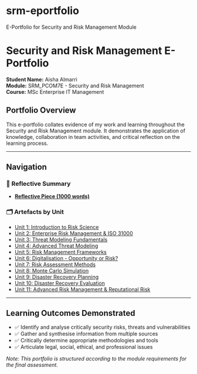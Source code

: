 # srm-eportfolio
E-Portfolio for Security and Risk Management Module

# Security and Risk Management E-Portfolio

**Student Name:** Aisha Almarri  
**Module:** SRM_PCOM7E - Security and Risk Management  
**Course:** MSc Enterprise IT Management  

## Portfolio Overview

This e-portfolio collates evidence of my work and learning throughout the Security and Risk Management module. It demonstrates the application of knowledge, collaboration in team activities, and critical reflection on the learning process.

---

## Navigation

### 📝 Reflective Summary
- **[Reflective Piece (1000 words)](reflections/reflection.md)**

### 🗂️ Artefacts by Unit
- [Unit 1: Introduction to Risk Science](artefacts/unit-1/)
- [Unit 2: Enterprise Risk Management & ISO 31000](artefacts/unit-2/)
- [Unit 3: Threat Modeling Fundamentals](artefacts/unit-3/)
- [Unit 4: Advanced Threat Modeling](artefacts/unit-4/)
- [Unit 5: Risk Management Frameworks](artefacts/unit-5/)
- [Unit 6: Digitalisation - Opportunity or Risk?](artefacts/unit-6/)
- [Unit 7: Risk Assessment Methods](artefacts/unit-7/)
- [Unit 8: Monte Carlo Simulation](artefacts/unit-8/)
- [Unit 9: Disaster Recovery Planning](artefacts/unit-9/)
- [Unit 10: Disaster Recovery Evaluation](artefacts/unit-10/)
- [Unit 11: Advanced Risk Management & Reputational Risk](artefacts/unit-11/)

---

## Learning Outcomes Demonstrated

- ✅ Identify and analyse critically security risks, threats and vulnerabilities
- ✅ Gather and synthesise information from multiple sources
- ✅ Critically determine appropriate methodologies and tools
- ✅ Articulate legal, social, ethical, and professional issues

*Note: This portfolio is structured according to the module requirements for the final assessment.*